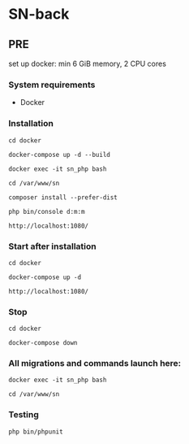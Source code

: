 # SN-back

## PRE
set up docker: min 6 GiB memory, 2 CPU cores

### System requirements

- Docker 

### Installation

`cd docker`

`docker-compose up -d --build`

`docker exec -it sn_php bash`

`cd /var/www/sn`

`composer install --prefer-dist`

`php bin/console d:m:m`

`http://localhost:1080/`

### Start after installation

`cd docker`

`docker-compose up -d`

`http://localhost:1080/`

### Stop

`cd docker`

`docker-compose down`

### All migrations and commands launch here:

`docker exec -it sn_php bash`

`cd /var/www/sn`

### Testing

`php bin/phpunit`
